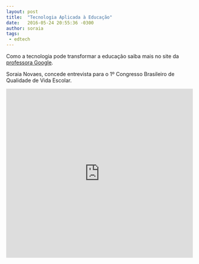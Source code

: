 ```yaml
---
layout: post
title:  "Tecnologia Aplicada à Educação"
date:   2016-05-24 20:55:36 -0300
author: soraia
tags: 
 - edtech 
---
```


Como a tecnologia pode transformar a educação saiba mais no site da [professora Google](http://professoragoogle.com.br).

Soraia Novaes, concede entrevista para o 1º Congresso Brasileiro de Qualidade de Vida Escolar.

<iframe 
  width="100%" 
  height="455" 
  src="http://www.youtube.com/embed/ElRRou62ILQ" 
  frameborder="0" 
  allowfullscreen>
</iframe>